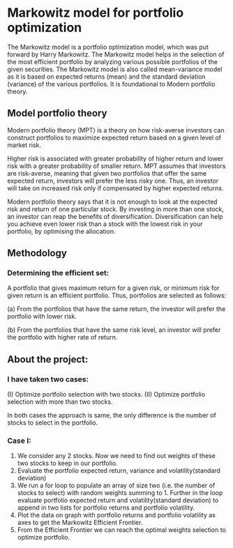 # Markowitz model for portfolio optimization
The Markowitz model is a portfolio optimization model, which was put forward by Harry Markowitz. The Markowitz model helps in the selection of the most efficient portfolio by analyzing various possible portfolios of the given securities. The Markowitz model is also called mean-variance model as it is based on expected returns (mean) and the standard deviation (variance) of the various portfolios. It is foundational to Modern portfolio theory.

## Model portfolio theory

Modern portfolio theory (MPT) is a theory on how risk-averse investors can construct portfolios to maximize expected return based on a given level of market risk.

Higher risk is associated with greater probability of higher return and lower risk with a greater probability of smaller return. MPT assumes that investors are risk-averse, meaning that given two portfolios that offer the same expected return, investors will prefer the less risky one. Thus, an investor will take on increased risk only if compensated by higher expected returns.

Modern portfolio theory says that it is not enough to look at the expected risk and return of one particular stock. By investing in more than one stock, an investor can reap the benefits of diversification. Diversification can help you achieve even lower risk than a stock with the lowest risk in your portfolio, by optimising the allocation. 

## Methodology
### Determining the efficient set:
A portfolio that gives maximum return for a given risk, or minimum risk for given return is an efficient portfolio. Thus, portfolios are selected as follows:

(a) From the portfolios that have the same return, the investor will prefer the portfolio with lower risk.

(b) From the portfolios that have the same risk level, an investor will prefer the portfolio with higher rate of return.

## About the project:
### I have taken two cases:

(I) Optimize portfolio selection with two stocks.
(II) Optimize portfolio selection with more than two stocks.

In both cases the approach is same, the only difference is the number of stocks to select in the portfolio.

### Case I:
1. We consider any 2 stocks. Now we need to find out weights of these two stocks to keep in our portfolio. 
2. Evaluate the portfolio expected return, variance and volatility(standard deviation)
3. We run a for loop to populate an array of size two (i.e. the number of stocks to select) with random weights summing to 1. Further in the loop evaluate portfolio expected return and volatility(standard deviation) to append in two lists for portfolio returns and portfolio volatility. 
4. Plot the data on graph with portfolio returns and portfolio volatility as axes to get the Markowitz Efficient Frontier.
5. From the Efficient Frontier we can reach the optimal weights selection to optimize portfolio.
